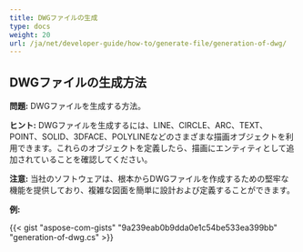 ```yaml
---
title: DWGファイルの生成
type: docs
weight: 20
url: /ja/net/developer-guide/how-to/generate-file/generation-of-dwg/
---
```


## **DWGファイルの生成方法**

**問題:** DWGファイルを生成する方法。

**ヒント:** DWGファイルを生成するには、LINE、CIRCLE、ARC、TEXT、POINT、SOLID、3DFACE、POLYLINEなどのさまざまな描画オブジェクトを利用できます。これらのオブジェクトを定義したら、描画にエンティティとして追加されていることを確認してください。

**注意:** 当社のソフトウェアは、根本からDWGファイルを作成するための堅牢な機能を提供しており、複雑な図面を簡単に設計および定義することができます。

**例:**

{{< gist "aspose-com-gists" "9a239eab0b9dda0e1c54be533ea399bb" "generation-of-dwg.cs" >}}
